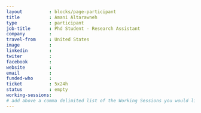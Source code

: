 ```yaml
---
layout          : blocks/page-participant
title           : Amani Altarawneh
type            : participant
job-title       : Phd Student - Research Assistant
company         :
travel-from     : United States
image           :
linkedin        :
twiter          :
facebook        :
website         :
email           :
funded-who      :
ticket          : 5x24h
status          : empty
working-sessions:
# add above a comma delimited list of the Working Sessions you would like to attend (use the session's title)
---
```


<!-- put more details about participant here -->
